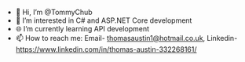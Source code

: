 - 👋 Hi, I’m @TommyChub
- 👀 I’m interested in C# and ASP.NET Core development
- 🌐 I’m currently learning API development
- 📫 How to reach me: Email- thomasaustin1@hotmail.co.uk, Linkedin- https://www.linkedin.com/in/thomas-austin-332268161/
